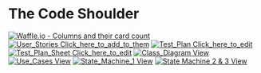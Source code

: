 # The Code Shoulder
[![Waffle.io - Columns and their card count](https://badge.waffle.io/brandoryan/CS1D.svg?columns=all)](https://waffle.io/brandoryan/CS1D)
[![User_Stories Click_here_to_add_to_them](https://img.shields.io/badge/User_Stories-Click_here_to_add_to_them-brightgreen.svg)](https://docs.google.com/document/d/1s9Zaw9iBnphgStZRYuNk4K135d8SuGtKAeCuRCSd43s/edit?usp=sharing)
[![Test_Plan Click_here_to_edit](https://img.shields.io/badge/Test_Plan-Click_here_to_edit-blue.svg)](https://docs.google.com/document/d/1hdCe1iY9e1Thh5TmTkfhOWxaTwroUpDJyc_Dn73rRtQ/edit)
[![Test_Plan_Sheet Click_here_to_edit](https://img.shields.io/badge/Test_Plan_Sheet-Click_here_to_edit-FF69AF.svg)](https://docs.google.com/spreadsheets/d/1T1FAUySQCoXmwpuzVW2q-5Yt0dQH-_O9dDAiWnF0jQ8/edit#gid=550833943)
[![Class_Diagram View](https://img.shields.io/badge/Class_Diagram-View-lightgray.svg)](https://drive.google.com/file/d/1P4iKkdUj5enlYLriGnl8fEQK7IL1puA7/view?usp=sharing)
[![Use_Cases View](https://img.shields.io/badge/Use_Cases-View-red.svg)](https://docs.google.com/document/d/1A9SytrlmkSlkpCbC9QHXYcHQuZBsVeDL2j4AJYyLBNI/edit?usp=sharing)
[![State_Machine_1 View](https://img.shields.io/badge/State_Machine_1-View-AD00FE.svg)](https://www.draw.io/#G1lSo4tyEUY26cLZGq0GZzVKvJG6PfP8St)
[![State Machine 2 & 3 View](https://img.shields.io/badge/State_Machine_2_&_3-View-900C3F.svg)](https://www.draw.io/#G1grcf5Gb335PdY8h-o5VaEdaG8T4Uxwsa)
